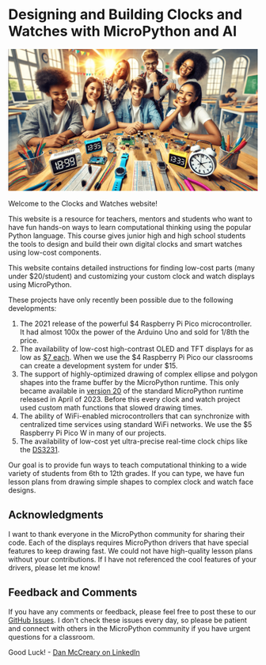# Designing and Building Clocks and Watches with MicroPython and AI

![Banner](./img/banner.png)

Welcome to the Clocks and Watches website!

This website is a resource for teachers, mentors and
students who want to have fun hands-on ways to learn computational thinking using
the popular Python language.
This course gives junior high and high school students the tools
to design and build their own digital clocks and smart watches using low-cost components. 

This website contains detailed instructions for finding low-cost parts 
(many under $20/student) and customizing your custom clock and watch displays
using MicroPython.

These projects have only recently been possible due to the following developments:

1. The 2021 release of the powerful $4 Raspberry Pi Pico microcontroller.  
It had almost 100x the power of the Arduino Uno and sold for 1/8th the price.
2. The availability of low-cost high-contrast OLED and TFT displays for as low as [$7 each](https://www.ebay.com/sch/i.html?_nkw=watch+SPI+240x240+display).  When we use the $4 Raspberry Pi Pico our classrooms can create a development system for under $15.
3. The support of highly-optimized drawing of complex ellipse and polygon shapes into the frame buffer by the MicroPython runtime. This only became available in [version 20](https://github.com/micropython/micropython/releases/tag/v1.20.0) of the standard MicroPython runtime released in April of 2023.  Before this every clock and watch project used custom math functions that slowed drawing times.
4. The ability of WiFi-enabled microcontrollers that can synchronize with centralized time services using
standard WiFi networks. We use the $5 Raspberry Pi Pico W in many of our projects.
5. The availability of low-cost yet ultra-precise real-time clock chips like the [DS3231](./glossary.md#ds3231).

Our goal is to provide fun ways to teach computational thinking to a wide variety of students from 6th to 12th grades.  If you can type, we have fun lesson plans from drawing simple shapes to complex clock and watch face designs.

## Acknowledgments

I want to thank everyone in the MicroPython community for sharing their code.  Each of the displays requires MicroPython drivers that have special features to keep drawing fast.  We could not have high-quality lesson plans without your contributions.  If I have not referenced the cool features of your drivers, please let me know!

## Feedback and Comments

If you have any comments or feedback, please feel free to post these to our [GitHub Issues](https://github.com/dmccreary/micropython-watch/issues).  I don't check these issues every day, so please be patient and connect with others
in the MicroPython community if you have urgent questions for a classroom.

Good Luck! - [Dan McCreary on LinkedIn](https://www.linkedin.com/in/danmccreary/)